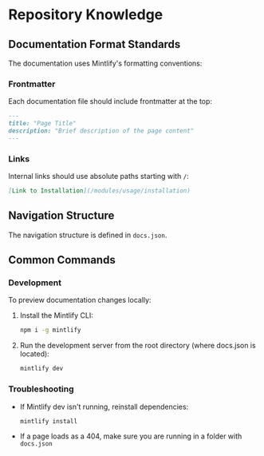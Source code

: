 # Repository Knowledge

## Documentation Format Standards

The documentation uses Mintlify's formatting conventions:

### Frontmatter

Each documentation file should include frontmatter at the top:

```md
---
title: "Page Title"
description: "Brief description of the page content"
---
```

### Links

Internal links should use absolute paths starting with `/`:

```md
[Link to Installation](/modules/usage/installation)
```

## Navigation Structure

The navigation structure is defined in `docs.json`.

## Common Commands

### Development

To preview documentation changes locally:

1. Install the Mintlify CLI:
   ```bash
   npm i -g mintlify
   ```

2. Run the development server from the root directory (where docs.json is located):
   ```bash
   mintlify dev
   ```

### Troubleshooting

- If Mintlify dev isn't running, reinstall dependencies:
  ```bash
  mintlify install
  ```

- If a page loads as a 404, make sure you are running in a folder with `docs.json`
